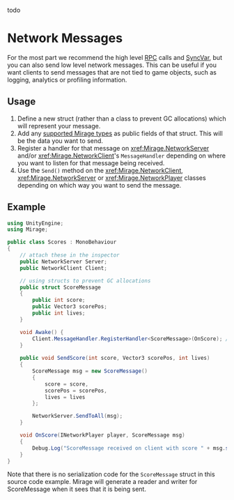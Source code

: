 todo

# Network Messages
For the most part we recommend the high level [RPC](RemoteActions.md) calls and [SyncVar](../Sync/index.md), but you can also send low level network messages. This can be useful if you want clients to send messages that are not tied to game objects, such as logging, analytics or profiling information.

## Usage
1. Define a new struct (rather than a class to prevent GC allocations) which will represent your message.
2. Add any [supported Mirage types](../DataTypes.md) as public fields of that struct. This will be the data you want to send.
3. Register a handler for that message on <xref:Mirage.NetworkServer> and/or <xref:Mirage.NetworkClient>'s `MessageHandler` depending on where you want to listen for that message being received.
4. Use the `Send()` method on the <xref:Mirage.NetworkClient>, <xref:Mirage.NetworkServer> or <xref:Mirage.NetworkPlayer> classes depending on which way you want to send the message.

## Example
``` cs
using UnityEngine;
using Mirage;

public class Scores : MonoBehaviour
{
    // attach these in the inspector
    public NetworkServer Server;
    public NetworkClient Client;

    // using structs to prevent GC allocations
    public struct ScoreMessage
    {
        public int score;
        public Vector3 scorePos;
        public int lives;
    }

    void Awake() {
        Client.MessageHandler.RegisterHandler<ScoreMessage>(OnScore); // register Client to listen for the ScoreMessage
    }
    
    public void SendScore(int score, Vector3 scorePos, int lives)
    {
        ScoreMessage msg = new ScoreMessage()
        {
            score = score,
            scorePos = scorePos,
            lives = lives
        };

        NetworkServer.SendToAll(msg);
    }

    void OnScore(INetworkPlayer player, ScoreMessage msg)
    {
        Debug.Log("ScoreMessage received on client with score " + msg.score);
    }
}
```

Note that there is no serialization code for the `ScoreMessage` struct in this source code example. Mirage will generate a reader and writer for ScoreMessage when it sees that it is being sent.
